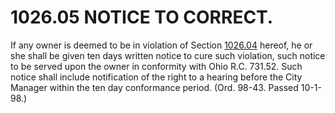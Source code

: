 1026.05 NOTICE TO CORRECT.
==========================

If any owner is deemed to be in violation of Section
[1026.04](411d867f.html) hereof, he or she shall be given ten days
written notice to cure such violation, such notice to be served upon the
owner in conformity with Ohio R.C. 731.52. Such notice shall include
notification of the right to a hearing before the City Manager within
the ten day conformance period. (Ord. 98-43. Passed 10-1-98.)
